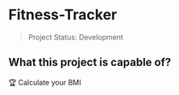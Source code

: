 # Fitness-Tracker

> Project Status: Development

## What this project is capable of?

:trophy: Calculate your BMI
